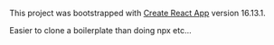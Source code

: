 This project was bootstrapped with [Create React App](https://github.com/facebook/create-react-app) version 16.13.1.

Easier to clone a boilerplate than doing npx etc...
